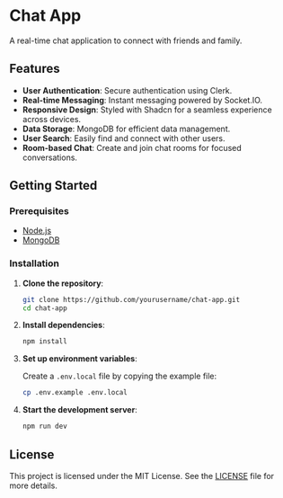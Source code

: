 # Chat App

A real-time chat application to connect with friends and family.

## Features

- **User Authentication**: Secure authentication using Clerk.
- **Real-time Messaging**: Instant messaging powered by Socket.IO.
- **Responsive Design**: Styled with Shadcn for a seamless experience across devices.
- **Data Storage**: MongoDB for efficient data management.
- **User Search**: Easily find and connect with other users.
- **Room-based Chat**: Create and join chat rooms for focused conversations.

## Getting Started

### Prerequisites

- [Node.js](https://nodejs.org/)
- [MongoDB](https://www.mongodb.com/)

### Installation

1. **Clone the repository**:

   ```sh
   git clone https://github.com/yourusername/chat-app.git
   cd chat-app
   ```

2. **Install dependencies**:

   ```sh
   npm install
   ```

3. **Set up environment variables**:

   Create a `.env.local` file by copying the example file:

   ```sh
   cp .env.example .env.local
   ```

4. **Start the development server**:

   ```sh
   npm run dev
   ```

## License

This project is licensed under the MIT License. See the [LICENSE](LICENSE) file for more details.
